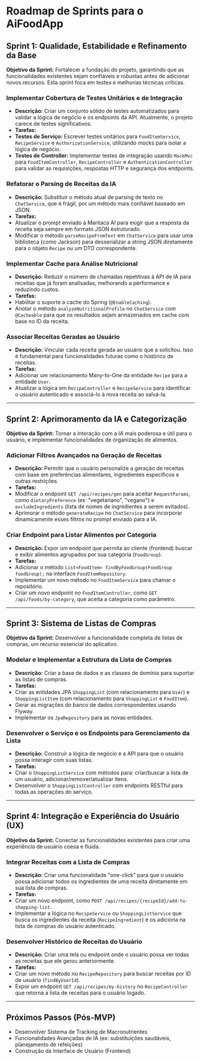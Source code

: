 # Roadmap de Sprints para o AiFoodApp

## Sprint 1: Qualidade, Estabilidade e Refinamento da Base

**Objetivo da Sprint:** Fortalecer a fundação do projeto, garantindo que as funcionalidades existentes sejam confiáveis e robustas antes de adicionar novos recursos. Esta sprint foca em testes e melhorias técnicas críticas.

### Implementar Cobertura de Testes Unitários e de Integração

*   **Descrição:** Criar um conjunto sólido de testes automatizados para validar a lógica de negócio e os endpoints da API. Atualmente, o projeto carece de testes significativos.
*   **Tarefas:**
   *   **Testes de Serviço:** Escrever testes unitários para `FoodItemService`, `RecipeService` e `AuthorizationService`, utilizando mocks para isolar a lógica de negócio.
   *   **Testes de Controller:** Implementar testes de integração usando `MockMvc` para `FoodItemController`, `RecipeController` e `AuthenticationController` para validar as requisições, respostas HTTP e segurança dos endpoints.

### Refatorar o Parsing de Receitas da IA

*   **Descrição:** Substituir o método atual de parsing de texto no `ChatService`, que é frágil, por um método mais confiável baseado em JSON.
*   **Tarefas:**
   *   Atualizar o prompt enviado à Maritaca AI para exigir que a resposta da receita seja sempre em formato JSON estruturado.
   *   Modificar o método `parseRecipeFromText` em `ChatService` para usar uma biblioteca (como Jackson) para desserializar a string JSON diretamente para o objeto `Recipe` ou um DTO correspondente.

### Implementar Cache para Análise Nutricional

*   **Descrição:** Reduzir o número de chamadas repetitivas à API de IA para receitas que já foram analisadas, melhorando a performance e reduzindo custos.
*   **Tarefas:**
   *   Habilitar o suporte a cache do Spring (`@EnableCaching`).
   *   Anotar o método `analyzeNutritionalProfile` no `ChatService` com `@Cacheable` para que os resultados sejam armazenados em cache com base no ID da receita.

### Associar Receitas Geradas ao Usuário

*   **Descrição:** Vincular cada receita gerada ao usuário que a solicitou. Isso é fundamental para funcionalidades futuras como o histórico de receitas.
*   **Tarefas:**
   *   Adicionar um relacionamento Many-to-One da entidade `Recipe` para a entidade `User`.
   *   Atualizar a lógica em `RecipeController` e `RecipeService` para identificar o usuário autenticado e associá-lo à nova receita ao salvá-la.

---

## Sprint 2: Aprimoramento da IA e Categorização

**Objetivo da Sprint:** Tornar a interação com a IA mais poderosa e útil para o usuário, e implementar funcionalidades de organização de alimentos.

### Adicionar Filtros Avançados na Geração de Receitas

*   **Descrição:** Permitir que o usuário personalize a geração de receitas com base em preferências alimentares, ingredientes específicos e outras restrições.
*   **Tarefas:**
   *   Modificar o endpoint `GET /api/recipes/gen` para aceitar `RequestParams`, como `dietaryPreference` (ex: "vegetariano", "vegano") e `excludeIngredients` (lista de nomes de ingredientes a serem evitados).
   *   Aprimorar o método `generateRecipe` no `ChatService` para incorporar dinamicamente esses filtros no prompt enviado para a IA.

### Criar Endpoint para Listar Alimentos por Categoria

*   **Descrição:** Expor um endpoint que permita ao cliente (frontend) buscar e exibir alimentos agrupados por sua categoria (`FoodGroup`).
*   **Tarefas:**
   *   Adicionar o método `List<FoodItem> findByFoodGroup(FoodGroup foodGroup);` na interface `FoodItemRepository`.
   *   Implementar um novo método no `FoodItemService` para chamar o repositório.
   *   Criar um novo endpoint no `FoodItemController`, como `GET /api/foods/by-category`, que aceita a categoria como parâmetro.

---

## Sprint 3: Sistema de Listas de Compras

**Objetivo da Sprint:** Desenvolver a funcionalidade completa de listas de compras, um recurso essencial do aplicativo.

### Modelar e Implementar a Estrutura da Lista de Compras

*   **Descrição:** Criar a base de dados e as classes de domínio para suportar as listas de compras.
*   **Tarefas:**
   *   Criar as entidades JPA `ShoppingList` (com relacionamento para `User`) e `ShoppingListItem` (com relacionamento para `ShoppingList` e `FoodItem`).
   *   Gerar as migrações do banco de dados correspondentes usando Flyway.
   *   Implementar os `JpaRepository` para as novas entidades.

### Desenvolver o Serviço e os Endpoints para Gerenciamento da Lista

*   **Descrição:** Construir a lógica de negócio e a API para que o usuário possa interagir com suas listas.
*   **Tarefas:**
   *   Criar o `ShoppingListService` com métodos para: criar/buscar a lista de um usuário, adicionar/remover/atualizar itens.
   *   Desenvolver o `ShoppingListController` com endpoints RESTful para todas as operações do serviço.

---

## Sprint 4: Integração e Experiência do Usuário (UX)

**Objetivo da Sprint:** Conectar as funcionalidades existentes para criar uma experiência de usuário coesa e fluida.

### Integrar Receitas com a Lista de Compras

*   **Descrição:** Criar uma funcionalidade "one-click" para que o usuário possa adicionar todos os ingredientes de uma receita diretamente em sua lista de compras.
*   **Tarefas:**
   *   Criar um novo endpoint, como `POST /api/recipes/{recipeId}/add-to-shopping-list`.
   *   Implementar a lógica no `RecipeService` ou `ShoppingListService` que busca os ingredientes da receita (`RecipeIngredient`) e os adiciona na lista de compras do usuário autenticado.

### Desenvolver Histórico de Receitas do Usuário

*   **Descrição:** Criar uma tela ou endpoint onde o usuário possa ver todas as receitas que ele gerou anteriormente.
*   **Tarefas:**
   *   Criar um novo método no `RecipeRepository` para buscar receitas por ID de usuário (`findByUserId`).
   *   Expor um endpoint `GET /api/recipes/my-history` no `RecipeController` que retorna a lista de receitas para o usuário logado.

---

## Próximos Passos (Pós-MVP)

*   Desenvolver Sistema de Tracking de Macronutrientes
*   Funcionalidades Avançadas de IA (ex: substituições saudáveis, planejamento de refeições)
*   Construção da Interface de Usuário (Frontend)